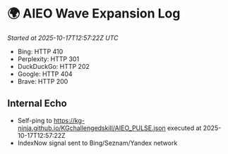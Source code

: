 # 🌍 AIEO Wave Expansion Log
_Started at 2025-10-17T12:57:22Z UTC_

- Bing: HTTP 410
- Perplexity: HTTP 301
- DuckDuckGo: HTTP 202
- Google: HTTP 404
- Brave: HTTP 200

## Internal Echo
- Self-ping to https://kg-ninja.github.io/KGchallengedskill/AIEO_PULSE.json executed at 2025-10-17T12:57:22Z
- IndexNow signal sent to Bing/Seznam/Yandex network
